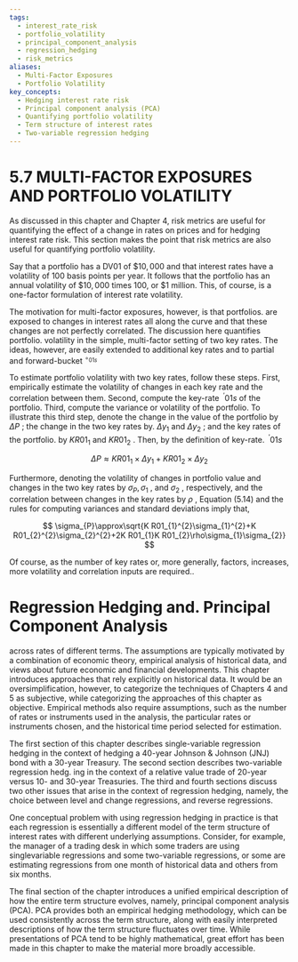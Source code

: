 ```yaml
---
tags:
  - interest_rate_risk
  - portfolio_volatility
  - principal_component_analysis
  - regression_hedging
  - risk_metrics
aliases:
  - Multi-Factor Exposures
  - Portfolio Volatility
key_concepts:
  - Hedging interest rate risk
  - Principal component analysis (PCA)
  - Quantifying portfolio volatility
  - Term structure of interest rates
  - Two-variable regression hedging
---
```


# 5.7 MULTI-FACTOR EXPOSURES AND PORTFOLIO VOLATILITY  

As discussed in this chapter and Chapter 4, risk metrics are useful for quantifying the effect of a change in rates on prices and for hedging interest rate risk. This section makes the point that risk metrics are also useful for quantifying portfolio volatility.  

Say that a portfolio has a DV01 of $\$10,000$ and that interest rates have a volatility of 100 basis points per year. It follows that the portfolio has an annual volatility of $\$10,000$ times 100, or $\$1$ million. This, of course, is a one-factor formulation of interest rate volatility.  

The motivation for multi-factor exposures, however, is that portfolios. are exposed to changes in interest rates all along the curve and that these changes are not perfectly correlated. The discussion here quantifies portfolio. volatility in the simple, multi-factor setting of two key rates. The ideas, however, are easily extended to additional key rates and to partial and forward-bucket $^{\circ_{01s}}$  

To estimate portfolio volatility with two key rates, follow these steps. First, empirically estimate the volatility of changes in each key rate and the correlation between them. Second, compute the key-rate $^{\ '}01s$ of the portfolio. Third, compute the variance or volatility of the portfolio. To illustrate this third step, denote the change in the value of the portfolio by $\Delta P$ ; the change in the two key rates by. $\Delta y_{1}$ and $\Delta y_{2}$ ; and the key rates of the portfolio. by $K R01_{1}$ and $K R01_{2}$ . Then, by the definition of key-rate. $^{\ '}01s$  

$$
\Delta P\approx K R01_{1}\times\Delta y_{1}+K R01_{2}\times\Delta y_{2}
$$  

Furthermore, denoting the volatility of changes in portfolio value and changes in the two key rates by $\sigma_{P},\sigma_{1}$ , and $\sigma_{2}$ , respectively, and the correlation between changes in the key rates by $\rho$ , Equation (5.14) and the rules for computing variances and standard deviations imply that,  

$$
\sigma_{P}\approx\sqrt{K R01_{1}^{2}\sigma_{1}^{2}+K R01_{2}^{2}\sigma_{2}^{2}+2K R01_{1}K R01_{2}\rho\sigma_{1}\sigma_{2}}
$$  

Of course, as the number of key rates or, more generally, factors, increases, more volatility and correlation inputs are required..  

# Regression Hedging and. Principal Component Analysis  

across rates of different terms. The assumptions are typically motivated by a combination of economic theory, empirical analysis of historical data, and views about future economic and financial developments. This chapter introduces approaches that rely explicitly on historical data. It would be an oversimplification, however, to categorize the techniques of Chapters 4 and 5 as subjective, while categorizing the approaches of this chapter as objective. Empirical methods also require assumptions, such as the number of rates or instruments used in the analysis, the particular rates or instruments chosen, and the historical time period selected for estimation.  

The first section of this chapter describes single-variable regression hedging in the context of hedging a 40-year Johnson $\&$ Johnson (JNJ) bond with a 30-year Treasury. The second section describes two-variable regression hedg. ing in the context of a relative value trade of 20-year versus 10- and 30-year Treasuries. The third and fourth sections discuss two other issues that arise in the context of regression hedging, namely, the choice between level and change regressions, and reverse regressions.  

One conceptual problem with using regression hedging in practice is that each regression is essentially a different model of the term structure of interest rates with different underlying assumptions. Consider, for example, the manager of a trading desk in which some traders are using singlevariable regressions and some two-variable regressions, or some are estimating regressions from one month of historical data and others from six months.  

The final section of the chapter introduces a unified empirical description of how the entire term structure evolves, namely, principal component analysis (PCA). PCA provides both an empirical hedging methodology, which can be used consistently across the term structure, along with easily interpreted descriptions of how the term structure fluctuates over time. While presentations of PCA tend to be highly mathematical, great effort has been made in this chapter to make the material more broadly accessible.  

